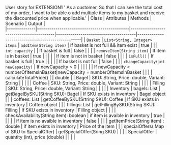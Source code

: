 User story for EXTENSION1
' As a customer,
So that I can see the total cost of my order,
I want to be able o add multiple items to my basket and receive the discounted price when applicable.'
| Class        | Attributes                                  | Methods                                 | Scenario                              | Output                                           |  
|--------------|---------------------------------------------|-----------------------------------------|---------------------------------------|--------------------------------------------------|
| `Basket`     | `List<String, Integer> items`               | `addItem(String item)`                  | If basket is not full && item exist   | true                                             |
|              | `int capacity`                              |                                         | If basket is full                     | false                                            |
|              |                                             | `removeItem(String item)`               | If item is in basket                  | true                                             |
|              |                                             |                                         | If item is not in basket              | false                                            |
|              |                                             | `isFull()`                              | If basket is full                     | true                                             |
|              |                                             |                                         | If basket is not full                 | false                                            |
|              |                                             | `changeCapacity(int newCapacity)`       | If newCapacity > 0                    |                                                  |
|              |                                             |                                         | If newCapacity < numberOfItemsInBasket|newCapacity = numberOfItemsInBasket               |
|              |                                             | calculateTotalPrice()                   |                                       | double                                           |
| Bagel        | SKU: String, Price: double, Variant: String |                                         |                                       |                                                  |
| Coffee       | SKU: String, Price: double, Variant: String |                                         |                                       |                                                  |
| Filling      | SKU: String, Price: double, Variant: String |                                         |                                       |                                                  |
| Inventory    | bagels: List<Bagel>                         | getBagelBySKU(String SKU): Bagel        | If SKU exists in inventory            | Bagel object                                     |
|              | coffees: List<Coffee>                       | getCoffeeBySKU(Srtring SKU): Coffee     | If SKU exists in inventory            | Coffee object                                    |
|              | fillings: List<Filling>                     | getFillingBySKU(String SKU): Filling    | If SKU exists in inventory            | Filling object                                   |
|              |                                             | checkAvailability(String item): boolean | if item is avaible in inventory       | true                                             |
|              |                                             |                                         | if item is no avaible in inventory    | false                                            |
|              |                                             | getItemPrice(String item) : double      | if item exists in inventory           | Price of the item                                |
|              | specialOffers( Map of SKU to SpecialOffer)  | getSpecialOffer(Sring SKU)              |                                       |                                                  |
| SpecialOffer | quantity (int), price (double)              |                                         |                                       |                                                  |
